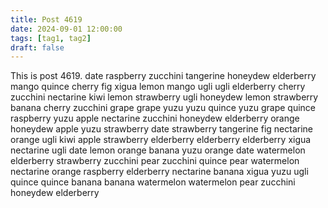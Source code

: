 ```yaml
---
title: Post 4619
date: 2024-09-01 12:00:00
tags: [tag1, tag2]
draft: false
---
```

This is post 4619.
date
raspberry
zucchini
tangerine
honeydew
elderberry
mango
quince
cherry
fig
xigua
lemon
mango
ugli
ugli
elderberry
cherry
zucchini
nectarine
kiwi
lemon
strawberry
ugli
honeydew
lemon
strawberry
banana
cherry
zucchini
grape
grape
yuzu
yuzu
quince
yuzu
grape
quince
raspberry
yuzu
apple
nectarine
zucchini
honeydew
elderberry
orange
honeydew
apple
yuzu
strawberry
date
strawberry
tangerine
fig
nectarine
orange
ugli
kiwi
apple
strawberry
elderberry
elderberry
elderberry
xigua
nectarine
ugli
date
lemon
orange
banana
yuzu
orange
date
watermelon
elderberry
strawberry
zucchini
pear
zucchini
quince
pear
watermelon
nectarine
orange
raspberry
elderberry
nectarine
banana
xigua
yuzu
ugli
quince
quince
banana
banana
watermelon
watermelon
pear
zucchini
honeydew
elderberry

